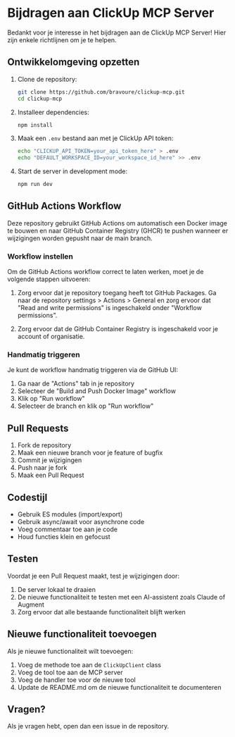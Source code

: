 # Bijdragen aan ClickUp MCP Server

Bedankt voor je interesse in het bijdragen aan de ClickUp MCP Server! Hier zijn enkele richtlijnen om je te helpen.

## Ontwikkelomgeving opzetten

1. Clone de repository:
   ```bash
   git clone https://github.com/bravoure/clickup-mcp.git
   cd clickup-mcp
   ```

2. Installeer dependencies:
   ```bash
   npm install
   ```

3. Maak een `.env` bestand aan met je ClickUp API token:
   ```bash
   echo "CLICKUP_API_TOKEN=your_api_token_here" > .env
   echo "DEFAULT_WORKSPACE_ID=your_workspace_id_here" >> .env
   ```

4. Start de server in development mode:
   ```bash
   npm run dev
   ```

## GitHub Actions Workflow

Deze repository gebruikt GitHub Actions om automatisch een Docker image te bouwen en naar GitHub Container Registry (GHCR) te pushen wanneer er wijzigingen worden gepusht naar de main branch.

### Workflow instellen

Om de GitHub Actions workflow correct te laten werken, moet je de volgende stappen uitvoeren:

1. Zorg ervoor dat je repository toegang heeft tot GitHub Packages. Ga naar de repository settings > Actions > General en zorg ervoor dat "Read and write permissions" is ingeschakeld onder "Workflow permissions".

2. Zorg ervoor dat de GitHub Container Registry is ingeschakeld voor je account of organisatie.

### Handmatig triggeren

Je kunt de workflow handmatig triggeren via de GitHub UI:

1. Ga naar de "Actions" tab in je repository
2. Selecteer de "Build and Push Docker Image" workflow
3. Klik op "Run workflow"
4. Selecteer de branch en klik op "Run workflow"

## Pull Requests

1. Fork de repository
2. Maak een nieuwe branch voor je feature of bugfix
3. Commit je wijzigingen
4. Push naar je fork
5. Maak een Pull Request

## Codestijl

- Gebruik ES modules (import/export)
- Gebruik async/await voor asynchrone code
- Voeg commentaar toe aan je code
- Houd functies klein en gefocust

## Testen

Voordat je een Pull Request maakt, test je wijzigingen door:

1. De server lokaal te draaien
2. De nieuwe functionaliteit te testen met een AI-assistent zoals Claude of Augment
3. Zorg ervoor dat alle bestaande functionaliteit blijft werken

## Nieuwe functionaliteit toevoegen

Als je nieuwe functionaliteit wilt toevoegen:

1. Voeg de methode toe aan de `ClickUpClient` class
2. Voeg de tool toe aan de MCP server
3. Voeg de handler toe voor de nieuwe tool
4. Update de README.md om de nieuwe functionaliteit te documenteren

## Vragen?

Als je vragen hebt, open dan een issue in de repository.
